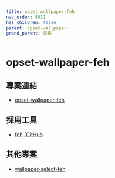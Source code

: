 ```yaml
---
title: opset-wallpaper-feh
nav_order: 8011
has_children: false
parent: opset-wallpaper
grand_parent: 專案
---
```


# opset-wallpaper-feh


## 專案連結

* [opset-wallpaper-feh](https://github.com/samwhelp/note-about-wallpaper/tree/gh-pages/_demo/project/opset-wallpaper/opset-wallpaper-feh)


## 採用工具

* [feh](https://feh.finalrewind.org/) ([GitHub](https://github.com/derf/feh)


## 其他專案

* [wallpaper-select-feh](https://samwhelp.github.io/note-about-fzf/read/project/wallpaper-select/wallpaper-select-feh.html)
